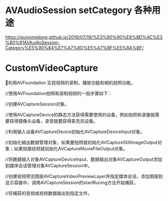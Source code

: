 # AVAudioSession setCategory 各种用途
https://guiyongdong.github.io/2019/07/19/%E3%80%90%E8%BD%AC%E3%80%91AVAudioSession-Category%E5%90%84%E7%A7%8D%E5%A7%BF%E5%8A%BF/

# CustomVideoCapture
利用AVFoundation 实现视频的录制，播放功能和相机拍照功能。 

//使用AVFoundation拍照和录制视频的一般步骤如下：

//创建AVCaptureSession对象。

//使用AVCaptureDevice的静态方法获得需要使用的设备，例如拍照和录像就需要获得摄像头设备，录音就要获得麦克风设备。

//利用输入设备AVCaptureDevice初始化AVCaptureDeviceInput对象。

//初始化输出数据管理对象，如果要拍照就初始化AVCaptureStillImageOutput对象；如果拍摄视频就初始化AVCaptureMovieFileOutput对象。

//将数据输入对象AVCaptureDeviceInput、数据输出对象AVCaptureOutput添加到媒体会话管理对象AVCaptureSession中。

//创建视频预览图层AVCaptureVideoPreviewLayer并指定媒体会话，添加图层到显示容器中，调用AVCaptureSession的startRuning方法开始捕获。

//将捕获的音频或视频数据输出到指定文件。
